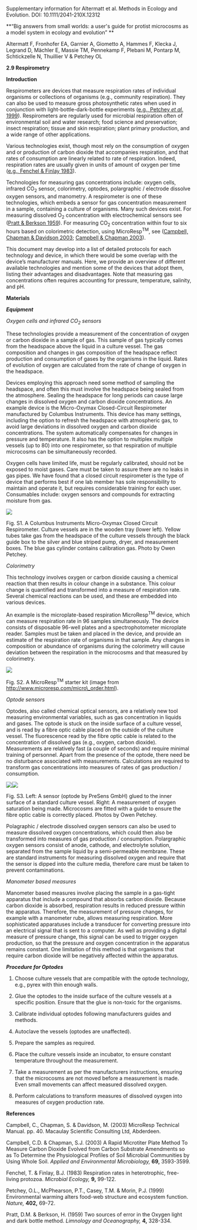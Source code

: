 Supplementary information for Altermatt et al. Methods in Ecology and Evolution. DOI: 10.1111/2041-210X.12312

**“Big answers from small worlds: a user's guide for protist microcosms as a model system in ecology and evolution” **

Altermatt F, Fronhofer EA, Garnier A, Giometto A, Hammes F, Klecka J, Legrand D, Mächler E, Massie TM, Pennekamp F, Plebani M, Pontarp M, Schtickzelle N, Thuillier V & Petchey OL

**2.9 Respirometry**

**Introduction**

Respirometers are devices that measure respiration rates of individual organisms or collections of organisms (e.g., community respiration). They can also be used to measure gross photosynthetic rates when used in conjunction with light-bottle-dark-bottle experiments ([e.g., Petchey *et al.* 1999](#_ENREF_4)). Respirometers are regularly used for microbial respiration often of environmental soil and water research; food science and preservation; insect respiration; tissue and skin respiration; plant primary production, and a wide range of other applications.

Various technologies exist, though most rely on the consumption of oxygen and or production of carbon dioxide that accompanies respiration, and that rates of consumption are linearly related to rate of respiration. Indeed, respiration rates are usually given in units of amount of oxygen per time ([e.g., Fenchel & Finlay 1983](#_ENREF_3)).

Technologies for measuring gas concentrations include: oxygen cells, infrared CO<sub>2</sub> sensor, colorimetry, optodes, polargraphic / electrode dissolve oxygen sensors, and manometry. A respirometer is one of these technologies, which embeds a sensor for gas concentration measurement in a sample, containing a culture of organisms. Many such devices exist. For measuring dissolved O<sub>2</sub> concentration with electrochemical sensors see ([Pratt & Berkson 1959](#_ENREF_5)). For measuring CO<sub>2</sub> concentration within four to six hours based on colorimetric detection, using MicroResp<sup>TM</sup>, see ([Campbell, Chapman & Davidson 2003](#_ENREF_1); [Campbell & Chapman 2003](#_ENREF_2)).

This document may develop into a list of detailed protocols for each technology and device, in which there would be some overlap with the device’s manufacturer manuals. Here, we provide an overview of different available technologies and mention some of the devices that adopt them, listing their advantages and disadvantages. Note that measuring gas concentrations often requires accounting for pressure, temperature, salinity, and pH.

**Materials**

***Equipment***

*Oxygen cells and infrared CO<sub>2</sub> sensors*

These technologies provide a measurement of the concentration of oxygen or carbon dioxide in a sample of gas. This sample of gas typically comes from the headspace above the liquid in a culture vessel. The gas composition and changes in gas composition of the headspace reflect production and consumption of gases by the organisms in the liquid. Rates of evolution of oxygen are calculated from the rate of change of oxygen in the headspace.

Devices employing this approach need some method of sampling the headspace, and often this must involve the headspace being sealed from the atmosphere. Sealing the headspace for long periods can cause large changes in dissolved oxygen and carbon dioxide concentrations. An example device is the Micro-Oxymax Closed-Circuit Respirometer manufactured by Columbus Instruments. This device has many settings, including the option to refresh the headspace with atmospheric gas, to avoid large deviations in dissolved oxygen and carbon dioxide concentrations. The system automatically compensates for changes in pressure and temperature. It also has the option to multiplex multiple vessels (up to 80) into one respirometer, so that respiration of multiple microcosms can be simultaneously recorded.

Oxygen cells have limited life, must be regularly calibrated, should not be exposed to moist gases. Care must be taken to assure there are no leaks in gas pipes. We have found that a closed circuit respirometer is the type of device that performs best if one lab member has sole responsibility to maintain and operate it, but requires considerable training for each user. Consumables include: oxygen sensors and compounds for extracting moisture from gas.

![](media/291.png)

Fig. S1. A Columbus Instruments Micro-Oxymax Closed Circuit Respirometer. Culture vessels are in the wooden tray (lower left). Yellow tubes take gas from the headspace of the culture vessels through the black guide box to the silver and blue striped pump, dryer, and measurement boxes. The blue gas cylinder contains calibration gas. Photo by Owen Petchey.

*Colorimetry*

This technology involves oxygen or carbon dioxide causing a chemical reaction that then results in colour change in a substance. This colour change is quantified and transformed into a measure of respiration rate. Several chemical reactions can be used, and these are embedded into various devices.

An example is the microplate-based respiration MicroResp<sup>TM</sup> device, which can measure respiration rate in 96 samples simultaneously. The device consists of disposable 96-well plates and a spectrophotometer microplate reader. Samples must be taken and placed in the device, and provide an estimate of the respiration rate of organisms in that sample. Any changes in composition or abundance of organisms during the colorimetry will cause deviation between the respiration in the microcosms and that measured by colorimetry.

![](media/292.png)

Fig. S2. A MicroResp<sup>TM</sup> starter kit (image from http://www.microresp.com/micro\_order.html).

*Optode sensors*

Optodes, also called chemical optical sensors, are a relatively new tool measuring environmental variables, such as gas concentration in liquids and gases. The optode is stuck on the inside surface of a culture vessel, and is read by a fibre optic cable placed on the outside of the culture vessel. The fluorescence read by the fibre optic cable is related to the concentration of dissolved gas (e.g., oxygen, carbon dioxide). Measurements are relatively fast (a couple of seconds) and require minimal training of personnel. Apart from the presence of the optode, there need be no disturbance associated with measurements. Calculations are required to transform gas concentrations into measures of rates of gas production / consumption.

![](media/293.png)![](media/294.png)

Fig. S3. Left: A sensor (optode by PreSens GmbH) glued to the inner surface of a standard culture vessel. Right: A measurement of oxygen saturation being made. Microcosms are fitted with a guide to ensure the fibre optic cable is correctly placed. Photos by Owen Petchey.

Polagraphic / electrode dissolved oxygen sensors can also be used to measure dissolved oxygen concentrations, which could then also be transformed into measures of gas production / consumption. Polargraphic oxygen sensors consist of anode, cathode, and electrolyte solution, separated from the sample liquid by a semi-permeable membrane. These are standard instruments for measuring dissolved oxygen and require that the sensor is dipped into the culture media, therefore care must be taken to prevent contaminations.

*Manometer based measures*

Manometer based measures involve placing the sample in a gas-tight apparatus that include a compound that absorbs carbon dioxide. Because carbon dioxide is absorbed, respiration results in reduced pressure within the apparatus. Therefore, the measurement of pressure changes, for example with a manometer rube, allows measuring respiration. More sophisticated apparatuses include a transducer for converting pressure into an electrical signal that is sent to a computer. As well as providing a digital measure of pressure change, this signal can be used to trigger oxygen production, so that the pressure and oxygen concentration in the apparatus remains constant. One limitation of this method is that organisms that require carbon dioxide will be negatively affected within the apparatus.

***Procedure for Optodes***

1.  Choose culture vessels that are compatible with the optode technology, e.g., pyrex with thin enough walls.

2.  Glue the optodes to the inside surface of the culture vessels at a specific position. Ensure that the glue is non-toxic for the organisms.

3.  Calibrate individual optodes following manufacturers guides and methods.

4.  Autoclave the vessels (optodes are unaffected).

5.  Prepare the samples as required.

6.  Place the culture vessels inside an incubator, to ensure constant temperature throughout the measurement.

7.  Take a measurement as per the manufacturers instructions, ensuring that the microcosms are not moved before a measurement is made. Even small movements can affect measured dissolved oxygen.

8.  Perform calculations to transform measures of dissolved oyxgen into measures of oxygen production rate.

**References**

<span id="_ENREF_1" class="anchor"></span>Campbell, C., Chapman, S. & Davidson, M. (2003) MicroResp Technical Manual. pp. 40. Macaulay Scientific Consulting Ltd, Abderdeen.

<span id="_ENREF_2" class="anchor"></span>Campbell, C.D. & Chapman, S.J. (2003) A Rapid Microtiter Plate Method To Measure Carbon Dioxide Evolved from Carbon Substrate Amendments so as To Determine the Physiological Profiles of Soil Microbial Communities by Using Whole Soil. *Applied and Environmental Microbiology,* **69,** 3593-3599.

<span id="_ENREF_3" class="anchor"></span>Fenchel, T. & Finlay, B.J. (1983) Respiration rates in heterotrophic, free-living protozoa. *Microbial Ecology,* **9,** 99-122.

<span id="_ENREF_4" class="anchor"></span>Petchey, O.L., McPhearson, P.T., Casey, T.M. & Morin, P.J. (1999) Environmental warming alters food-web structure and ecosystem function. *Nature,* **402,** 69-72.

<span id="_ENREF_5" class="anchor"></span>Pratt, D.M. & Berkson, H. (1959) Two sources of error in the Oxygen light and dark bottle method. *Limnology and Oceanography,* **4,** 328-334.
